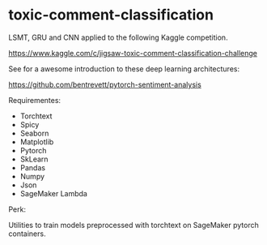 # toxic-comment-classification

LSMT, GRU and CNN applied to the following Kaggle competition. 

https://www.kaggle.com/c/jigsaw-toxic-comment-classification-challenge

See for a awesome introduction to these deep learning architectures:

https://github.com/bentrevett/pytorch-sentiment-analysis



Requirementes:

- Torchtext
- Spicy
- Seaborn
- Matplotlib
- Pytorch
- SkLearn
- Pandas
- Numpy
- Json
- SageMaker Lambda

Perk:

Utilities to train models preprocessed with torchtext on SageMaker pytorch containers.


